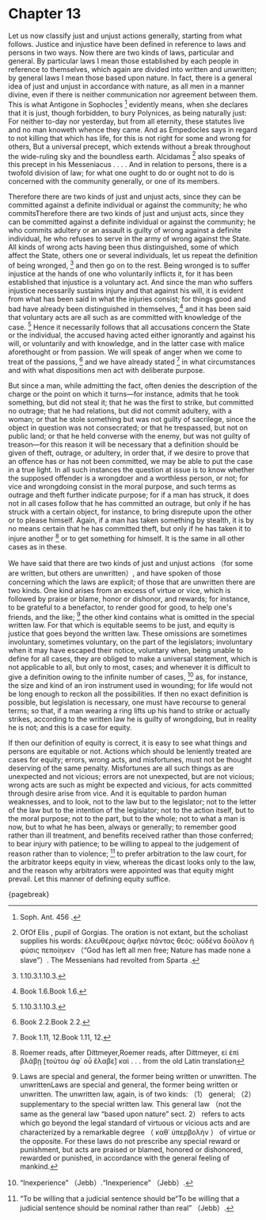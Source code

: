 # Chapter 13


Let us now classify just and unjust actions generally, starting from what follows. Justice and injustice have been defined in reference to laws and persons in two ways. Now there are two kinds of laws, particular and general. By particular laws I mean those established by each people in reference to themselves, which again are divided into written and unwritten; by general laws I mean those based upon nature. In fact, there is a general idea of just and unjust in accordance with nature, as all men in a manner divine, even if there is neither communication nor agreement between them. This is what Antigone in Sophocles [^^12_1] evidently means, when she declares that it is just, though forbidden, to bury Polynices, as being naturally just: For neither to-day nor yesterday, but from all eternity, these statutes live and no man knoweth whence they came. And as Empedocles says in regard to not killing that which has life, for this is not right for some and wrong for others, But a universal precept, which extends without a break throughout the wide-ruling sky and the boundless earth. Alcidamas [^^12_2] also speaks of this precept in his Messeniacus . . . . And in relation to persons, there is a twofold division of law; for what one ought to do or ought not to do is concerned with the community generally, or one of its members. 


Therefore there are two kinds of just and unjust acts, since they can be
                    committed against a definite individual or against the community; he who commitsTherefore there are two kinds of just and unjust acts, since they can be committed against a definite individual or against the community; he who commits adultery or an assault is guilty of wrong against a definite individual, he who refuses to serve in the army of wrong against the State. All kinds of wrong acts having been thus distinguished, some of which affect the State, others one or several individuals, let us repeat the definition of being wronged, [^^12_3] and then go on to the rest. Being wronged is to suffer injustice at the hands of one who voluntarily inflicts it, for it has been established that injustice is a voluntary act. And since the man who suffers injustice necessarily sustains injury and that against his will, it is evident from what has been said in what the injuries consist; for things good and bad have already been distinguished in themselves, [^^12_4] and it has been said that voluntary acts are all such as are committed with knowledge of the case. [^^12_5] Hence it necessarily follows that all accusations concern the State or the individual, the accused having acted either ignorantly and against his will, or voluntarily and with knowledge, and in the latter case with malice aforethought or from passion. We will speak of anger when we come to treat of the passions, [^^12_6] and we have already stated [^^12_7] in what circumstances and with what dispositions men act with deliberate purpose. 


But since a man, while admitting the fact, often denies the description of the charge or the point on which it turns—for instance, admits that he took something, but did not steal it; that he was the first to strike, but committed no outrage; that he had relations, but did not commit adultery, with a woman; or that he stole something but was not guilty of sacrilege, since the object in question was not consecrated; or that he trespassed, but not on public land; or that he held converse with the enemy, but was not guilty of treason—for this reason it will be necessary that a definition should be given of theft, outrage, or adultery, in order that, if we desire to prove that an offence has or has not been committed, we may be able to put the case in a true light. In all such instances the question at issue is to know whether the supposed offender is a wrongdoer and a worthless person, or not; for vice and wrongdoing consist in the moral purpose, and such terms as outrage and theft further indicate purpose; for if a man has struck, it does not in all cases follow that he has committed an outrage, but only if he has struck with a certain object, for instance, to bring disrepute upon the other or to please himself. Again, if a man has taken something by stealth, it is by no means certain that he has committed theft, but only if he has taken it to injure another [^^12_8] or to get something for himself. It is the same in all other cases as in these. 


We have said that there are two kinds of just and unjust actions （for some are written, but others are unwritten）, and have spoken of those concerning which the laws are explicit; of those that are unwritten there are two kinds. One kind arises from an excess of virtue or vice, which is followed by praise or blame, honor or dishonor, and rewards; for instance, to be grateful to a benefactor, to render good for good, to help one's friends, and the like; [^^12_9] the other kind contains what is omitted in the special written law. For that which is equitable seems to be just, and equity is justice that goes beyond the written law. These omissions are sometimes involuntary, sometimes voluntary, on the part of the legislators; involuntary when it may have escaped their notice, voluntary when, being unable to define for all cases, they are obliged to make a universal statement, which is not applicable to all, but only to most, cases; and whenever it is difficult to give a definition owing to the infinite number of cases, [^^12_10] as, for instance, the size and kind of an iron instrument used in wounding; for life would not be long enough to reckon all the possibilities. If then no exact definition is possible, but legislation is necessary, one must have recourse to general terms; so that, if a man wearing a ring lifts up his hand to strike or actually strikes, according to the written law he is guilty of wrongdoing, but in reality he is not; and this is a case for equity. 


If then our definition of equity is correct, it is easy to see what things and persons are equitable or not. Actions which should be leniently treated are cases for equity; errors, wrong acts, and misfortunes, must not be thought deserving of the same penalty. Misfortunes are all such things as are unexpected and not vicious; errors are not unexpected, but are not vicious; wrong acts are such as might be expected and vicious, for acts committed through desire arise from vice. And it is equitable to pardon human weaknesses, and to look, not to the law but to the legislator; not to the letter of the law but to the intention of the legislator; not to the action itself, but to the moral purpose; not to the part, but to the whole; not to what a man is now, but to what he has been, always or generally; to remember good rather than ill treatment, and benefits received rather than those conferred; to bear injury with patience; to be willing to appeal to the judgement of reason rather than to violence; [^^12_11] to prefer arbitration to the law court, for the arbitrator keeps equity in view, whereas the dicast looks only to the law, and the reason why arbitrators were appointed was that equity might prevail. Let this manner of defining equity suffice. 




{pagebreak}


[^^12_1]: Soph. Ant. 456 . 

[^^12_2]: OfOf Elis , pupil of Gorgias. The oration is not extant, but the scholiast supplies his words: ἐλευθέρους ἀφῆκε πάντας θεός: οὐδένα δοῦλον ἡ φύσις πεποίηκεν （“God has left all men free; Nature has made none a slave”）. The Messenians had revolted from Sparta . 

[^^12_3]: 1.10.3.1.10.3. 

[^^12_4]: Book 1.6.Book 1.6. 

[^^12_5]: 1.10.3.1.10.3. 

[^^12_6]: Book 2.2.Book 2.2. 

[^^12_7]: Book 1.11, 12.Book 1.11, 12. 

[^^12_8]: Roemer reads, after Dittmeyer,Roemer reads, after Dittmeyer, εἰ ἐπὶ βλάβῃ [τούτου ἀφ᾽ οὗ ἔλαβε] καὶ . . . from the old Latin translation 

[^^12_9]: Laws are special and general, the former being written or unwritten. The unwrittenLaws are special and general, the former being written or unwritten. The unwritten law, again, is of two kinds: （1） general; （2） supplementary to the special written law. This general law （not the same as the general law “based upon nature” sect. 2） refers to acts which go beyond the legal standard of virtuous or vicious acts and are characterized by a remarkable degree （ καθ᾽ ὑπερβολήν ） of virtue or the opposite. For these laws do not prescribe any special reward or punishment, but acts are praised or blamed, honored or dishonored, rewarded or punished, in accordance with the general feeling of mankind. 

[^^12_10]: “Inexperience” （Jebb）.“Inexperience” （Jebb）. 

[^^12_11]: “To be willing that a judicial sentence should be“To be willing that a judicial sentence should be nominal rather than real” （Jebb）. 

